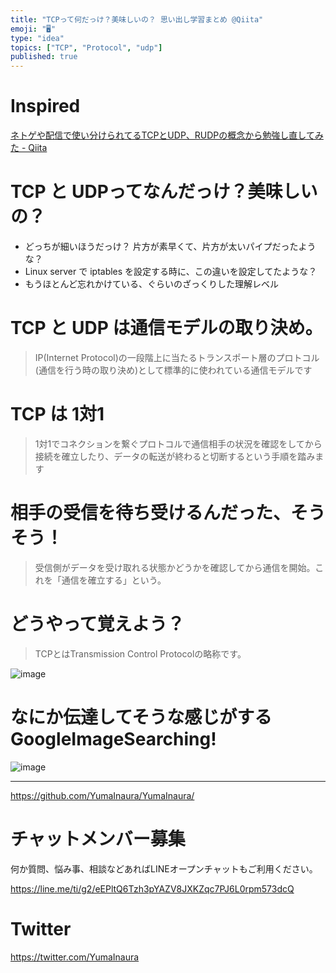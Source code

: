 ```yaml
---
title: "TCPって何だっけ？美味しいの？ 思い出し学習まとめ @Qiita"
emoji: "🖥"
type: "idea"
topics: ["TCP", "Protocol", "udp"]
published: true
---
```


# Inspired

[ネトゲや配信で使い分けられてるTCPとUDP、RUDPの概念から勉強し直してみた - Qiita](https://qiita.com/4_mio_11/items/cd3efe0345eee75c3ae2)

# TCP と UDPってなんだっけ？美味しいの？

- どっちが細いほうだっけ？ 片方が素早くて、片方が太いパイプだったような？
- Linux server で iptables を設定する時に、この違いを設定してたような？
- もうほとんど忘れかけている、ぐらいのざっくりした理解レベル


# TCP と UDP は通信モデルの取り決め。

>IP(Internet Protocol)の一段階上に当たるトランスポート層のプロトコル(通信を行う時の取り決め)として標準的に使われている通信モデルです

# TCP は 1対1

>1対1でコネクションを繋ぐプロトコルで通信相手の状況を確認をしてから接続を確立したり、データの転送が終わると切断するという手順を踏みます

# 相手の受信を待ち受けるんだった、そうそう！

>受信側がデータを受け取れる状態かどうかを確認してから通信を開始。これを「通信を確立する」という。

# どうやって覚えよう？

>TCPとはTransmission Control Protocolの略称です。

![image](https://user-images.githubusercontent.com/13635059/50558459-ee0e8b80-0d31-11e9-9e0e-7d2141ae0aa0.png)

# なにか伝達してそうな感じがするGoogleImageSearching!

![image](https://user-images.githubusercontent.com/13635059/50558483-22824780-0d32-11e9-93e7-d3dd19aca890.png)

---

https://github.com/YumaInaura/YumaInaura/








<!-- Update From Qiita API -->

# チャットメンバー募集


何か質問、悩み事、相談などあればLINEオープンチャットもご利用ください。

https://line.me/ti/g2/eEPltQ6Tzh3pYAZV8JXKZqc7PJ6L0rpm573dcQ





# Twitter


https://twitter.com/YumaInaura


<!-- Update From Qiita API -->


